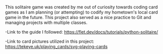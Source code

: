 This solitaire game was created by me out of curiosity towards coding card games
as I am planning (or attempting) to codify my hometown's local card game in the future.
This project also served as a nice practice to Git and managing projects with multiple classes.

-Link to the guide I followed: https://flet.dev/docs/tutorials/python-solitaire/

-Link to card pictures utilized in this project: https://tekeye.uk/playing_cards/svg-playing-cards